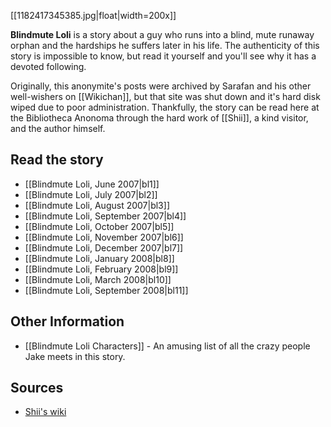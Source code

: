 [[1182417345385.jpg|float|width=200x]]

**Blindmute Loli** is a story about a guy who runs into a blind, mute runaway orphan and the hardships he suffers later in his life. The authenticity of this story is impossible to know, but read it yourself and you'll see why it has a devoted following.

Originally, this anonymite's posts were archived by Sarafan and his other well-wishers on [[Wikichan]], but that site was shut down and it's hard disk wiped due to poor administration. Thankfully, the story can be read here at the Bibliotheca Anonoma through the hard work of [[Shii]], a kind visitor, and the author himself. 

## Read the story ##

* [[Blindmute Loli, June 2007|bl1]]
* [[Blindmute Loli, July 2007|bl2]]
* [[Blindmute Loli, August 2007|bl3]]
* [[Blindmute Loli, September 2007|bl4]]
* [[Blindmute Loli, October 2007|bl5]]
* [[Blindmute Loli, November 2007|bl6]]
* [[Blindmute Loli, December 2007|bl7]]
* [[Blindmute Loli, January 2008|bl8]]
* [[Blindmute Loli, February 2008|bl9]]
* [[Blindmute Loli, March 2008|bl10]]
* [[Blindmute Loli, September 2008|bl11]]

## Other Information

* [[Blindmute Loli Characters]] - An amusing list of all the crazy people Jake meets in this story.

## Sources

* [Shii's wiki](http://shii/knows/Blindmute_Loli)